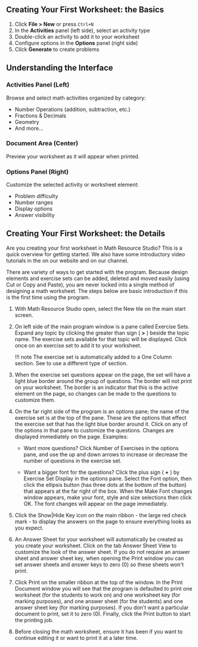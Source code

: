 ## Creating Your First Worksheet: the Basics

1. Click **File > New** or press `Ctrl+N`
2. In the **Activities** panel (left side), select an activity type
3. Double-click an activity to add it to your worksheet
4. Configure options in the **Options** panel (right side)
5. Click **Generate** to create problems

## Understanding the Interface

### Activities Panel (Left)

Browse and select math activities organized by category:

- Number Operations (addition, subtraction, etc.)
- Fractions & Decimals
- Geometry
- And more...

### Document Area (Center)

Preview your worksheet as it will appear when printed.

### Options Panel (Right)

Customize the selected activity or worksheet element:

- Problem difficulty
- Number ranges
- Display options
- Answer visibility

## Creating Your First Worksheet: the Details

Are you creating your first worksheet in Math Resource Studio? This is a quick overview for getting started. We also have some introductory video tutorials in the on our website and on our channel.

There are variety of ways to get started with the program. Because design elements and exercise sets can be added, deleted and moved easily (using Cut or Copy and Paste), you are never locked into a single method of designing a math worksheet. The steps below are basic introduction if this is the first time using the program.

1. With Math Resource Studio open, select the New tile on the main start screen.

2. On left side of the main program window is a pane called Exercise Sets. Expand any topic by clicking the greater than sign ( **&gt;** ) beside the topic name. The exercise sets available for that topic will be displayed. Click once on an exercise set to add it to your worksheet.

    !!! note
        The exercise set is automatically added to a One Column section. See to use a different type of section.

3. When the exercise set questions appear on the page, the set will have a light blue border around the group of questions. The border will not print on your worksheet. The border is an indicator that this is the active element on the page, so changes can be made to the questions to customize them.

4. On the far right side of the program is an options pane; the name of the exercise set is at the top of the pane. These are the options that effect the exercise set that has the light blue border around it. Click on any of the options in that pane to customize the questions. Changes are displayed immediately on the page. Examples:

   - Want more questions? Click Number of Exercises in the options pane, and use the up and down arrows to increase or decrease the number of questions in the exercise set.

   - Want a bigger font for the questions? Click the plus sign ( **+** ) by Exercise Set Display in the options pane. Select the Font option, then click the ellipsis button (has three dots at the bottom of the button) that appears at the far right of the box. When the Make Font changes window appears, make your font, style and size selections then click OK. The font changes will appear on the page immediately.

5. Click the Show|Hide Key icon on the main ribbon - the large red check mark - to display the answers on the page to ensure everything looks as you expect.

6. An Answer Sheet for your worksheet will automatically be created as you create your worksheet. Click on the tab Answer Sheet View to customize the look of the answer sheet. If you do not require an answer sheet and answer sheet key, when opening the Print window you can set answer sheets and answer keys to zero (0) so these sheets won't print.

7. Click Print on the smaller ribbon at the top of the window. In the Print Document window you will see that the program is defaulted to print one worksheet (for the students to work on) and one worksheet key (for marking purposes), and one answer sheet (for the students) and one answer sheet key (for marking purposes). If you don't want a particular document to print, set it to zero (0). Finally, click the Print button to start the printing job.

8. Before closing the math worksheet, ensure it has been if you want to continue editing it or want to print it at a later time.
